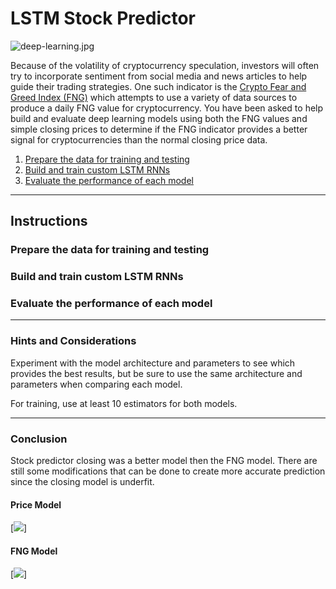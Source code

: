 # LSTM Stock Predictor

![deep-learning.jpg](deep-learning.jpg)

Because of the volatility of cryptocurrency speculation, investors will often try to incorporate sentiment from social media and news articles to help guide their trading strategies. One such indicator is the [Crypto Fear and Greed Index (FNG)](https://alternative.me/crypto/fear-and-greed-index/) which attempts to use a variety of data sources to produce a daily FNG value for cryptocurrency. You have been asked to help build and evaluate deep learning models using both the FNG values and simple closing prices to determine if the FNG indicator provides a better signal for cryptocurrencies than the normal closing price data.



1. [Prepare the data for training and testing](#prepare-the-data-for-training-and-testing)
2. [Build and train custom LSTM RNNs](#build-and-train-custom-lstm-rnns)
3. [Evaluate the performance of each model](#evaluate-the-performance-of-each-model)

- - -

## Instructions

### Prepare the data for training and testing


### Build and train custom LSTM RNNs


### Evaluate the performance of each model



- - -


### Hints and Considerations

Experiment with the model architecture and parameters to see which provides the best results, but be sure to use the same architecture and parameters when comparing each model.

For training, use at least 10 estimators for both models.

- - -

### Conclusion
Stock predictor closing  was a better model then the FNG model. 
There are still some modifications that can be done to create more accurate prediction since the closing model is underfit. 




#### Price Model

[<img src="Images/Predict_1.PNG"/>]


#### FNG Model

[<img src="Images/Predict.PNG"/>]





